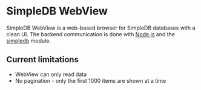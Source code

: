 # SimpleDB WebView

SimpleDB WebView is a web-based browser for SimpleDB databases with a clean UI. The backend communication is done with [Node.js](https://github.com/joyent/node) and the [simpledb](https://github.com/rjrodger/simpledb) module.

## Current limitations

* WebView can only read data
* No pagination - only the first 1000 items are shown at a time
